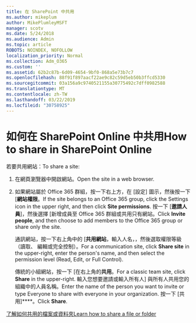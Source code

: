 ```yaml
---
title: 在 SharePoint 中共用
ms.author: mikeplum
author: MikePlumleyMSFT
manager: scotv
ms.date: 5/24/2018
ms.audience: Admin
ms.topic: article
ROBOTS: NOINDEX, NOFOLLOW
localization_priority: Normal
ms.collection: Adm_O365
ms.custom: ''
ms.assetid: 62b2c87b-6d09-4654-9bf0-868a5e73b7c7
ms.openlocfilehash: 88f91f897aacf22ae9c82c59d5eb50b3ffcd5330
ms.sourcegitcommit: 03a156a9c9740521155a30775492c7dff0982588
ms.translationtype: MT
ms.contentlocale: zh-TW
ms.lasthandoff: 03/22/2019
ms.locfileid: "30758925"
---
```

# <a name="how-to-share-in-sharepoint-online"></a><span data-ttu-id="457bc-102">如何在 SharePoint Online 中共用</span><span class="sxs-lookup"><span data-stu-id="457bc-102">How to share in SharePoint Online</span></span>

<span data-ttu-id="457bc-103">若要共用網站：</span><span class="sxs-lookup"><span data-stu-id="457bc-103">To share a site:</span></span>
  
1. <span data-ttu-id="457bc-104">在網頁瀏覽器中開啟網站。</span><span class="sxs-lookup"><span data-stu-id="457bc-104">Open the site in a web browser.</span></span>
    
2. <span data-ttu-id="457bc-105">如果網站屬於 Office 365 群組，按一下右上方，在 [設定] 圖示，然後按一下 [**網站權限**。</span><span class="sxs-lookup"><span data-stu-id="457bc-105">If the site belongs to an Office 365 group, click the Settings icon in the upper right, and then click **Site permissions**.</span></span> <span data-ttu-id="457bc-106">按一下 [**邀請人員**]，然後選擇 [新增成員至 Office 365 群組或共用只有網站。</span><span class="sxs-lookup"><span data-stu-id="457bc-106">Click **Invite people**, and then choose to add members to the Office 365 group or share only the site.</span></span> 
    
    <span data-ttu-id="457bc-107">通訊網站，按一下右上角中的 [**共用網站**，輸入人名，，然後選取權限等級 （讀取、 編輯或完全控制）。</span><span class="sxs-lookup"><span data-stu-id="457bc-107">For a communication site, click **Share site** in the upper-right, enter the person's name, and then select the permission level (Read, Edit, or Full Control).</span></span> 
    
    <span data-ttu-id="457bc-108">傳統的小組網站，按一下 [在右上角的**共用**。</span><span class="sxs-lookup"><span data-stu-id="457bc-108">For a classic team site, click **Share** in the upper-right.</span></span> <span data-ttu-id="457bc-109">輸入您想要邀請或輸入所有人] 與所有人共用您的組織中的人員名稱。</span><span class="sxs-lookup"><span data-stu-id="457bc-109">Enter the name of the person you want to invite or type Everyone to share with everyone in your organization.</span></span> <span data-ttu-id="457bc-110">按一下 [共用]\*\*\*\*。</span><span class="sxs-lookup"><span data-stu-id="457bc-110">Click **Share**.</span></span>
    
[<span data-ttu-id="457bc-111">了解如何共用的檔案或資料夾</span><span class="sxs-lookup"><span data-stu-id="457bc-111">Learn how to share a file or folder</span></span>](https://go.microsoft.com/fwlink/?linkid=511430)
  

